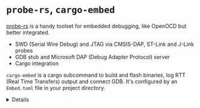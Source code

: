 # `probe-rs`, `cargo-embed`

[probe-rs](https://probe.rs/) is a handy toolset for embedded debugging, like OpenOCD but better
integrated.

* SWD (Serial Wire Debug) and JTAG via CMSIS-DAP, ST-Link and J-Link probes
* GDB stub and Microsoft DAP (Debug Adapter Protocol) server
* Cargo integration

`cargo-embed` is a cargo subcommand to build and flash binaries, log RTT (Real
Time Transfers) output and connect GDB. It's configured by an `Embed.toml` file
in your project directory.

<details>

* [CMSIS-DAP](https://arm-software.github.io/CMSIS_5/DAP/html/index.html) is an Arm standard
  protocol over USB for an in-circuit debugger to access the CoreSight Debug Access Port of various
  Arm Cortex processors. It's what the on-board debugger on the BBC micro:bit uses.
* ST-Link is a range of in-circuit debuggers from ST Microelectronics, J-Link is a range from
  SEGGER.
* The Debug Access Port is usually either a 5-pin JTAG interface or 2-pin Serial Wire Debug.
* probe-rs is a library which you can integrate into your own tools if you want to.
* The [Microsoft Debug Adapter Protocol](https://microsoft.github.io/debug-adapter-protocol/) lets
  VSCode and other IDEs debug code running on any supported microcontroller.
* cargo-embed is a binary built using the probe-rs library.
* RTT (Real Time Transfers) is a mechanism to transfer data between the debug host and the target
  through a number of ringbuffers.

</details>
